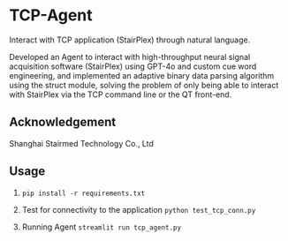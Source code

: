 # TCP-Agent

Interact with TCP application (StairPlex) through natural language.


Developed an Agent to interact with high-throughput neural signal acquisition software (StairPlex) using GPT-4o and custom cue word engineering, and implemented an adaptive binary data parsing algorithm using the struct module, solving the problem of only being able to interact with StairPlex via the TCP command line or the QT front-end. 

## Acknowledgement

Shanghai Stairmed Technology Co., Ltd


## Usage

1. ``` pip install -r requirements.txt ```

2. Test for connectivity to the application ``` python test_tcp_conn.py ```

3. Running Agent ``` streamlit run tcp_agent.py ```
